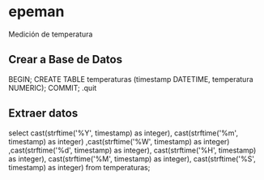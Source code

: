 # epeman
Medición de temperatura

## Crear a Base de Datos
BEGIN;
CREATE TABLE temperaturas (timestamp DATETIME, temperatura NUMERIC);
COMMIT;
.quit

## Extraer datos
select cast(strftime('%Y', timestamp) as integer), cast(strftime('%m', timestamp) as integer) ,cast(strftime('%W', timestamp) as integer) ,cast(strftime('%d', timestamp) as integer), cast(strftime('%H', timestamp) as integer), cast(strftime('%M', timestamp) as integer), cast(strftime('%S', timestamp) as integer) from temperaturas;